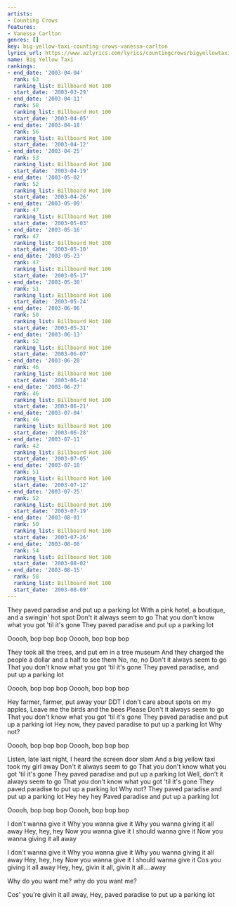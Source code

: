 ```yaml
---
artists:
- Counting Crows
features:
- Vanessa Carlton
genres: []
key: big-yellow-taxi-counting-crows-vanessa-carlton
lyrics_url: https://www.azlyrics.com/lyrics/countingcrows/bigyellowtaxi.html
name: Big Yellow Taxi
rankings:
- end_date: '2003-04-04'
  rank: 63
  ranking_list: Billboard Hot 100
  start_date: '2003-03-29'
- end_date: '2003-04-11'
  rank: 58
  ranking_list: Billboard Hot 100
  start_date: '2003-04-05'
- end_date: '2003-04-18'
  rank: 56
  ranking_list: Billboard Hot 100
  start_date: '2003-04-12'
- end_date: '2003-04-25'
  rank: 53
  ranking_list: Billboard Hot 100
  start_date: '2003-04-19'
- end_date: '2003-05-02'
  rank: 52
  ranking_list: Billboard Hot 100
  start_date: '2003-04-26'
- end_date: '2003-05-09'
  rank: 47
  ranking_list: Billboard Hot 100
  start_date: '2003-05-03'
- end_date: '2003-05-16'
  rank: 47
  ranking_list: Billboard Hot 100
  start_date: '2003-05-10'
- end_date: '2003-05-23'
  rank: 47
  ranking_list: Billboard Hot 100
  start_date: '2003-05-17'
- end_date: '2003-05-30'
  rank: 51
  ranking_list: Billboard Hot 100
  start_date: '2003-05-24'
- end_date: '2003-06-06'
  rank: 50
  ranking_list: Billboard Hot 100
  start_date: '2003-05-31'
- end_date: '2003-06-13'
  rank: 52
  ranking_list: Billboard Hot 100
  start_date: '2003-06-07'
- end_date: '2003-06-20'
  rank: 46
  ranking_list: Billboard Hot 100
  start_date: '2003-06-14'
- end_date: '2003-06-27'
  rank: 46
  ranking_list: Billboard Hot 100
  start_date: '2003-06-21'
- end_date: '2003-07-04'
  rank: 46
  ranking_list: Billboard Hot 100
  start_date: '2003-06-28'
- end_date: '2003-07-11'
  rank: 42
  ranking_list: Billboard Hot 100
  start_date: '2003-07-05'
- end_date: '2003-07-18'
  rank: 51
  ranking_list: Billboard Hot 100
  start_date: '2003-07-12'
- end_date: '2003-07-25'
  rank: 52
  ranking_list: Billboard Hot 100
  start_date: '2003-07-19'
- end_date: '2003-08-01'
  rank: 50
  ranking_list: Billboard Hot 100
  start_date: '2003-07-26'
- end_date: '2003-08-08'
  rank: 54
  ranking_list: Billboard Hot 100
  start_date: '2003-08-02'
- end_date: '2003-08-15'
  rank: 58
  ranking_list: Billboard Hot 100
  start_date: '2003-08-09'
---
```



They paved paradise and put up a parking lot
With a pink hotel, a boutique, and a swingin' hot spot
Don't it always seem to go 
That you don't know what you got 'til it's gone
They paved paradise and put up a parking lot


Ooooh, bop bop bop
Ooooh, bop bop bop


They took all the trees, and put em in a tree museum
And they charged the people a dollar and a half to see them
No, no, no
Don't it always seem to go
That you don't know what you got 'til it's gone
They paved paradise, and put up a parking lot


Ooooh, bop bop bop
Ooooh, bop bop bop


Hey farmer, farmer, put away your DDT
I don't care about spots on my apples,
Leave me the birds and the bees
Please
Don't it always seem to go
That you don't know what you got 'til it's gone
They paved paradise and put up a parking lot
Hey now, they paved paradise to put up a parking lot
Why not?


Ooooh, bop bop bop
Ooooh, bop bop bop


Listen, late last night, I heard the screen door slam
And a big yellow taxi took my girl away
Don't it always seem to go
That you don't know what you got 'til it's gone
They paved paradise and put up a parking lot
Well, don't it always seem to go
That you don't know what you got 'til it's gone
They paved paradise to put up a parking lot
Why not?
They paved paradise and put up a parking lot
Hey hey hey
Paved paradise and put up a parking lot


Ooooh, bop bop bop
Ooooh, bop bop bop


I don't wanna give it
Why you wanna give it
Why you wanna giving it all away
Hey, hey, hey
Now you wanna give it
I should wanna give it
Now you wanna giving it all away

I don't wanna give it
Why you wanna give it
Why you wanna giving it all away
Hey, hey, hey
Now you wanna give it
I should wanna give it
Cos you giving it all away
Hey, hey, givin it all,
givin it all....away 


Why do you want me?
why do you want me?


Cos' you're givin it all away,
Hey, paved paradise to put up a parking lot



